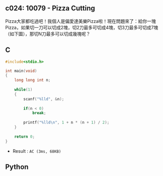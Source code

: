 ## c024: 10079 - Pizza Cutting
Pizza大家都吃過吧！我個人是偏愛達美樂Pizza啦！現在問題來了：給你一塊Pizza，如果切一刀可以切成2塊，切2刀最多可切成4塊，切3刀最多可切成7塊（如下圖），那切N刀最多可以切成幾塊呢？



## C
```C
#include<stdio.h>

int main(void)
{
	long long int n;
	
	while(1)
	{
		scanf("%lld", &n);
		
		if(n < 0)
			break;
			
		printf("%lld\n", 1 + n * (n + 1) / 2);
	}
	
	return 0;
}
```
 * Result : `AC (3ms, 68KB)`

## Python

